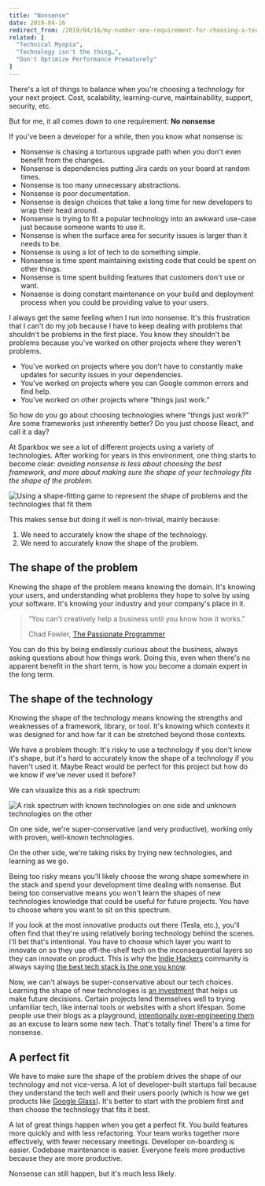```yaml
---
title: "Nonsense"
date: 2019-04-16
redirect_from: /2019/04/16/my-number-one-requirement-for-choosing-a-technology/
related: [
  "Technical Myopia",
  "Technology isn't the thing…",
  "Don't Optimize Performance Prematurely"
]
---
```


There's a lot of things to balance when you're choosing a technology for your next project. Cost, scalability, learning-curve, maintainability, support, security, etc.

But for me, it all comes down to one requirement: **No nonsense**

If you've been a developer for a while, then you know what nonsense is:

  * Nonsense is chasing a torturous upgrade path when you don't even benefit from the changes.
  * Nonsense is dependencies putting Jira cards on your board at random times.
  * Nonsense is too many unnecessary abstractions.
  * Nonsense is poor documentation.
  * Nonsense is design choices that take a long time for new developers to wrap their head around.
  * Nonsense is trying to fit a popular technology into an awkward use-case just because someone wants to use it.
  * Nonsense is when the surface area for security issues is larger than it needs to be.
  * Nonsense is using a lot of tech to do something simple.
  * Nonsense is time spent maintaining existing code that could be spent on other things.
  * Nonsense is time spent building features that customers don't use or want.
  * Nonsense is doing constant maintenance on your build and deployment process when you could be providing value to your users.

I always get the same feeling when I run into nonsense. It's this frustration that I can't do my job because I have to  keep dealing with problems that shouldn't be problems in the first place. You know they shouldn't be problems because you've worked on other projects where they weren't problems.

  * You've worked on projects where you don't have to constantly make updates for security issues in your dependencies.
  * You've worked on projects where you can Google common errors and find help.
  * You've worked on other projects where “things just work.”

So how do you go about choosing technologies where “things just work?” Are some frameworks just inherently better? Do you just choose React, and call it a day?

At Sparkbox we see a lot of different projects using a variety of technologies. After working for years in this environment, one thing starts to become clear: *avoiding nonsense is less about choosing the best framework, and more about making sure the shape of your technology fits the shape of the problem.*

![Using a shape-fitting game to represent the shape of problems and the technologies that fit them]({{site.url}}/assets/images/shape-of-technology-and-problem.png)


This makes sense but doing it well is non-trivial, mainly because:

  1. We need to accurately know the shape of the technology.
  2. We need to accurately know the shape of the problem.

## The shape of the problem

Knowing the shape of the problem means knowing the domain. It's knowing your users, and understanding what problems they hope to solve by using your software. It's knowing your industry and your company's place in it.

> “You can't creatively help a business until you know how it works.”
>
> Chad Fowler, [The Passionate Programmer](https://www.amazon.com/Passionate-Programmer-Remarkable-Development-Pragmatic-ebook/dp/B00AYQNR5U)

You can do this by being endlessly curious about the business, always asking questions about how things work. Doing this, even when there's no apparent benefit in the short term, is how you become a domain expert in the long term.

## The shape of the technology

Knowing the shape of the technology means knowing the strengths and weaknesses of a framework, library, or tool. It's knowing which contexts it was designed for and how far it can be stretched beyond those contexts.

We have a problem though: It's risky to use a technology if you don't know it's shape, but it's hard to accurately know the shape of a technology if you haven't used it. Maybe React would be perfect for this project but how do we know if we've never used it before?

We can visualize this as a risk spectrum:

![A risk spectrum with known technologies on one side and unknown technologies on the other]({{site.url}}/assets/images/risk-spectrum.png)

On one side, we're super-conservative (and very productive), working only with proven, well-known technologies.

On the other side, we're taking risks by trying new technologies, and learning as we go.

Being too risky means you'll likely choose the wrong shape somewhere in the stack and spend your development time dealing with nonsense. But being too conservative means you won't learn the shapes of new technologies knowledge that could be useful for future projects. You have to choose where you want to sit on this spectrum.

If you look at the most innovative products out there (Tesla, etc.), you'll often find that they're using relatively boring technology behind the scenes. I'll bet that's intentional. You have to choose which layer you want to innovate on so they use off-the-shelf tech on the inconsequential layers so they can innovate on product. This is why the [Indie Hackers](https://www.indiehackers.com/) community is always saying [the best tech stack is the one you know](https://www.indiehackers.com/forum/best-tech-stack-2018-602cbc6dbf?commentId=-L9HUtmx9GQ898sd1qHy).

Now, we can't always be super-conservative about our tech choices. Learning the shape of new technologies is [an investment]({{site.url}}/2013/06/27/is-this-an-investment/) that helps us make future decisions. Certain projects lend themselves well to trying unfamiliar tech, like internal tools or websites with a short lifespan. Some people use their blogs as a playground, [intentionally over-engineering them](https://jlongster.com/Presenting-The-Most-Over-Engineered-Blog-Ever) as an excuse to learn some new tech. That's totally fine! There's a time for nonsense.

## A perfect fit

We have to make sure the shape of the problem drives the shape of our technology and not vice-versa. A lot of developer-built startups fail because they understand the tech well and their users poorly (which is how we get products like [Google Glass](https://en.wikipedia.org/wiki/Google_Glass)). It's better to start with the problem first and then choose the technology that fits it best.

A lot of great things happen when you get a perfect fit. You build features more quickly and with less refactoring. Your team works together more effectively, with fewer necessary meetings. Developer on-boarding is easier. Codebase maintenance is easier. Everyone feels more productive because they are more productive.

Nonsense can still happen, but it's much less likely.
